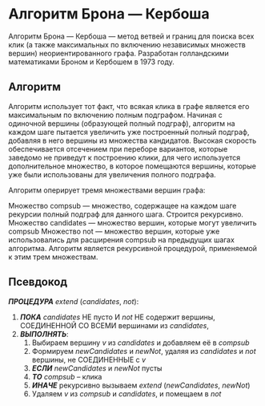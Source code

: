 # Алгоритм Брона — Кербоша
Алгоритм Брона — Кербоша — метод ветвей и границ для поиска всех клик (а также максимальных по включению независимых множеств вершин) неориентированного графа. Разработан голландскими математиками Броном и Кербошем в 1973 году.

## Алгоритм
Алгоритм использует тот факт, что всякая клика в графе является его максимальным по включению полным подграфом. Начиная с одиночной вершины (образующей полный подграф), алгоритм на каждом шаге пытается увеличить уже построенный полный подграф, добавляя в него вершины из множества кандидатов. Высокая скорость обеспечивается отсечением при переборе вариантов, которые заведомо не приведут к построению клики, для чего используется дополнительное множество, в которое помещаются вершины, которые уже были использованы для увеличения полного подграфа.

Алгоритм оперирует тремя множествами вершин графа:

Множество compsub — множество, содержащее на каждом шаге рекурсии полный подграф для данного шага. Строится рекурсивно.
Множество candidates — множество вершин, которые могут увеличить compsub
Множество not — множество вершин, которые уже использовались для расширения compsub на предыдущих шагах алгоритма.
Алгоритм является рекурсивной процедурой, применяемой к этим трем множествам.

## Псевдокод
**_ПРОЦЕДУРА_** _extend_ (_candidates_, _not_):
  1. **_ПОКА_** _candidates_ НЕ пусто И _not_ НЕ содержит вершины, СОЕДИНЕННОЙ СО ВСЕМИ вершинами из _candidates_,  
  2. **_ВЫПОЛНЯТЬ_**:
      1. Выбираем вершину _v_ из _candidates_ и добавляем её в _compsub_
      2. Формируем _newCandidates_ и _newNot_, удаляя из _candidates_ и _not_ вершины, не СОЕДИНЕННЫЕ с _v_
      3. **_ЕСЛИ_** _newCandidates_ и _newNot_ пусты
      4. **_ТО_** _compsub_ – клика
      5. **_ИНАЧЕ_** рекурсивно вызываем _extend_ (_newCandidates_, _newNot_)
      6. Удаляем _v_ из _compsub_ и _candidates_, и помещаем в _not_

